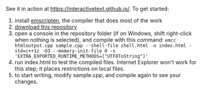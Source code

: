 
See it in action at https://interactivetext.github.io/. To get started:

1. install <a href="https://kripken.github.io/emscripten-site/docs/getting_started/downloads.html">emscripten</a>, the compiler that does most of the work
2. <a href="https://github.com/ad8e/Interactive-Text/archive/master.zip">download this repository</a>
3. open a console in the repository folder (if on Windows, shift right-click when nothing is selected), and compile with this command:
`emcc htmloutput.cpp sample.cpp --shell-file shell.html -o index.html -std=c++1z -O3 --memory-init-file 0 -s 'EXTRA_EXPORTED_RUNTIME_METHODS=["UTF8ToString"]'`
4. run index.html to test the compiled files. Internet Explorer won't work for this step; it places restrictions on local files.
5. to start writing, modify sample.cpp, and compile again to see your changes.
